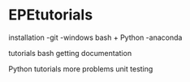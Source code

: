 # EPEtutorials
installation
-git
-windows bash + Python
-anaconda

tutorials
bash
getting documentation

Python tutorials
more problems
unit testing
